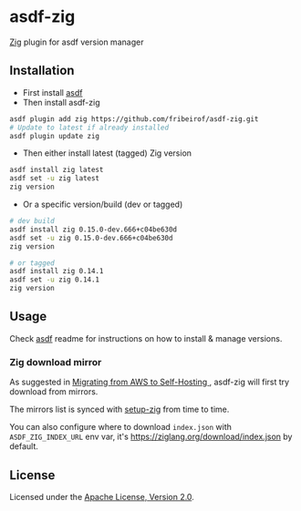 # asdf-zig

[Zig](https://ziglang.org) plugin for asdf version manager

## Installation
* First install [asdf](https://asdf-vm.com/guide/getting-started.html)
* Then install asdf-zig

```bash
asdf plugin add zig https://github.com/fribeirof/asdf-zig.git
# Update to latest if already installed
asdf plugin update zig
```

* Then either install latest (tagged) Zig version
```bash
asdf install zig latest
asdf set -u zig latest
zig version
```

* Or a specific version/build (dev or tagged)
```bash
# dev build
asdf install zig 0.15.0-dev.666+c04be630d
asdf set -u zig 0.15.0-dev.666+c04be630d
zig version

# or tagged
asdf install zig 0.14.1
asdf set -u zig 0.14.1
zig version
```

## Usage

Check [asdf](https://github.com/asdf-vm/asdf) readme for instructions on how to
install & manage versions.

### Zig download mirror

As suggested in [Migrating from AWS to Self-Hosting
](https://ziglang.org/news/migrate-to-self-hosting/), asdf-zig will first try download from mirrors.

The mirrors list is synced with [setup-zig](https://github.com/mlugg/setup-zig/blob/main/mirrors.json) from time to time.

You can also configure where to download `index.json` with `ASDF_ZIG_INDEX_URL` env var, it's https://ziglang.org/download/index.json by default.

## License

Licensed under the
[Apache License, Version 2.0](https://www.apache.org/licenses/LICENSE-2.0).
